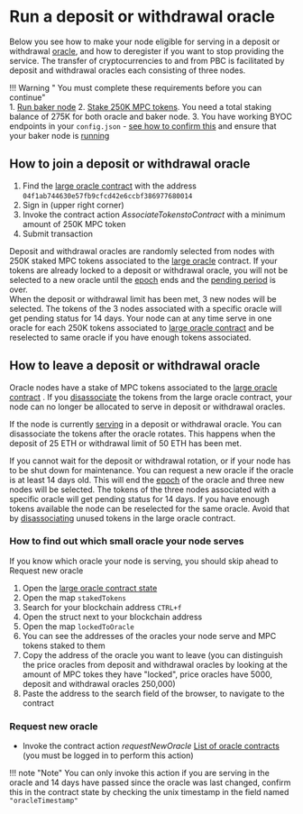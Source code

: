 # Run a deposit or withdrawal oracle

Below you see how to make your node eligible for serving in a deposit or
withdrawal [oracle](../pbc-fundamentals/dictionary.md#oracle-node), and how to deregister if you want to stop providing
the service. The transfer of cryptocurrencies to and from PBC is facilitated by deposit and withdrawal oracles each 
consisting of three nodes.

!!! Warning " You must complete these requirements before you can continue"    
    1. [Run baker node](run-a-baker-node.md)
    2. [Stake 250K MPC tokens](https://browser.partisiablockchain.com/node-operation). You need a total staking balance of 275K for both oracle and baker node.
    3. You have working BYOC endpoints in your `config.json` - [see how to confirm this](node-health-and-maintenance.md#confirm-that-your-byoc-endpoints-are-working) and ensure that your baker node is [running](node-health-and-maintenance.md#is-your-baker-node-working)



## How to join a deposit or withdrawal oracle

1. Find
   the [large oracle contract](https://browser.partisiablockchain.com/contracts/04f1ab744630e57fb9cfcd42e6ccbf386977680014/associateTokensToContract)
   with the address `04f1ab744630e57fb9cfcd42e6ccbf386977680014`
2. Sign in (upper right corner)
3. Invoke the contract action _AssociateTokenstoContract_ with a minimum amount of 250K MPC token
4. Submit transaction

Deposit and withdrawal oracles are randomly selected from nodes with 250K staked MPC tokens associated to the [large oracle](../pbc-fundamentals/governance-system-smart-contracts-overview.md#node-operation)
contract. If your tokens are already locked to a deposit or withdrawal oracle, you will not be selected to a new oracle until the [epoch](../pbc-fundamentals/dictionary.md#epoch) ends and the [pending period](node-payment-rewards-and-risks.md#how-long-does-it-take-to-retrieve-stakes-from-a-node-service) is over.  
When the deposit or withdrawal limit has been met, 3 new nodes will be selected. The tokens of the 3 nodes
associated with a specific oracle will get pending status for 14 days. Your node can at any time serve in one oracle for each 250K tokens associated to [large oracle contract](https://browser.partisiablockchain.com/contracts/04f1ab744630e57fb9cfcd42e6ccbf386977680014/associateTokensToContract)  and be
reselected to same oracle if you have enough tokens associated.


## How to leave a deposit or withdrawal oracle

Oracle nodes have a stake of MPC tokens associated to
the [large oracle contract](https://browser.partisiablockchain.com/contracts/04f1ab744630e57fb9cfcd42e6ccbf386977680014)
. If
you [disassociate](https://browser.partisiablockchain.com/contracts/04f1ab744630e57fb9cfcd42e6ccbf386977680014/disassociateTokensFromContract)
the tokens from the large oracle contract, your node can no longer be allocated to serve in deposit or withdrawal
oracles.

If the node is currently [serving](#how-to-find-out-which-small-oracle-your-node-serves) in a deposit or withdrawal oracle. You can disassociate the tokens after the oracle rotates. This happens when the deposit of 25 ETH or withdrawal limit of 50 ETH has been met.

If you cannot wait for the deposit or withdrawal rotation, or if your node has to be shut down for
maintenance. You can request a new oracle if the oracle is at least 14 days old. This will end the [epoch](../pbc-fundamentals/dictionary.md#epoch) of the
oracle and three new nodes will be selected. The tokens of the three nodes associated with a specific oracle will get pending
status for 14 days. If you have enough tokens available the node can be reselected for the same oracle. Avoid that by
[disassociating](https://browser.partisiablockchain.com/contracts/04f1ab744630e57fb9cfcd42e6ccbf386977680014/disassociateTokensFromContract)
unused tokens in the large oracle contract.

### How to find out which small oracle your node serves

If you know which oracle your node is serving, you should skip ahead to Request new oracle

1. Open the [large oracle contract state](https://browser.partisiablockchain.com/contracts/04f1ab744630e57fb9cfcd42e6ccbf386977680014?tab=state)
2. Open the map `stakedTokens`
3. Search for your blockchain address `CTRL+f`
4. Open the struct next to your blockchain address
5. Open the map `lockedToOracle`
6. You can see the addresses of the oracles your node serve and MPC tokens staked to them
7. Copy the address of the oracle you want to leave (you can distinguish the price oracles from deposit and withdrawal oracles by looking at the amount of MPC tokes they have "locked", price oracles have 5000, deposit and withdrawal oracles 250,000)
8. Paste the address to the search field of the browser, to navigate to the contract

### Request new oracle   

- Invoke the contract action _requestNewOracle_ [List of oracle contracts](../pbc-fundamentals/byoc/bridging-byoc-by-sending-transactions.md#bridgeable-coins-on-mainnet) (you must be logged in to perform this action)   
 

!!! note "Note"
    You can only invoke this action if you are serving in the oracle and
    14 days have passed since the oracle was last changed, confirm this in the contract state by checking the unix
    timestamp in the field named `"oracleTimestamp"`
    
